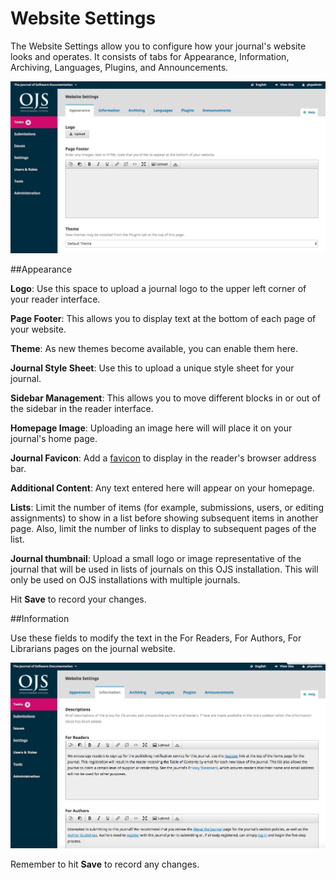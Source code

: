 # Website Settings

The Website Settings allow you to configure how your journal's website looks and operates. It consists of tabs for Appearance, Information, Archiving, Languages, Plugins, and Announcements.

![](learning-ojs-3-settings-website-settings-1.png)

##Appearance

**Logo**: Use this space to upload a journal logo to the upper left corner of your reader interface.

**Page Footer**: This allows you to display text at the bottom of each page of your website.

**Theme**: As new themes become available, you can enable them here.

**Journal Style Sheet**: Use this to upload a unique style sheet for your journal.

**Sidebar Management**: This allows you to move different blocks in or out of the sidebar in the reader interface.

**Homepage Image**: Uploading an image here will will place it on your journal's home page.

**Journal Favicon**: Add a [favicon](https://en.wikipedia.org/wiki/Favicon) to display in the reader's browser address bar.

**Additional Content**: Any text entered here will appear on your homepage.

**Lists**: Limit the number of items (for example, submissions, users, or editing assignments) to show in a list before showing subsequent items in another page. Also, limit the number of links to display to subsequent pages of the list.

**Journal thumbnail**: Upload a small logo or image representative of the journal that will be used in lists of journals on this OJS installation. This will only be used on OJS installations with multiple journals.

Hit **Save** to record your changes.


##Information

Use these fields to modify the text in the For Readers, For Authors, For Librarians pages on the journal website.

![](learning-ojs-3-settings-website-settings-information.png)

Remember to hit **Save** to record any changes.